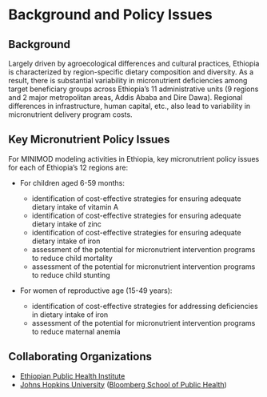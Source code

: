 # Background and Policy Issues

## Background

Largely driven by agroecological differences and cultural practices, Ethiopia is characterized by region-specific dietary composition and diversity. As a result, there is substantial variability in micronutrient deficiencies among target beneficiary groups across Ethiopia’s 11 administrative units (9 regions and 2 major metropolitan areas, Addis Ababa and Dire Dawa). Regional differences in infrastructure, human capital, etc., also lead to variability in micronutrient delivery program costs.

## Key Micronutrient Policy Issues

For MINIMOD modeling activities in Ethiopia, key micronutrient policy issues for each of Ethiopia’s 12 regions are:

- For children aged 6-59 months:
    - identification of cost-effective strategies for ensuring adequate dietary intake of vitamin A
    - identification of cost-effective strategies for ensuring adequate dietary intake of zinc
    - identification of cost-effective strategies for ensuring adequate dietary intake of iron
    - assessment of the potential for micronutrient intervention programs to reduce child mortality
    - assessment of the potential for micronutrient intervention programs to reduce child stunting

- For women of reproductive age (15-49 years):
    - identification of cost-effective strategies for addressing deficiencies in dietary intake of iron
    - assessment of the potential for micronutrient intervention programs to reduce maternal anemia

## Collaborating Organizations

- [Ethiopian Public Health Institute](https://www.ephi.gov.et/)
- [Johns Hopkins University](https://www.jhu.edu/) ([Bloomberg School of Public Health](https://www.jhsph.edu/))